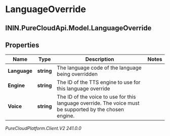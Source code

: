 # LanguageOverride

## ININ.PureCloudApi.Model.LanguageOverride

## Properties

|Name | Type | Description | Notes|
|------------ | ------------- | ------------- | -------------|
| **Language** | **string** | The language code of the language being overridden | |
| **Engine** | **string** | The ID of the TTS engine to use for this language override | |
| **Voice** | **string** | The ID of the voice to use for this language override. The voice must be supported by the chosen engine. | |



_PureCloudPlatform.Client.V2 241.0.0_
